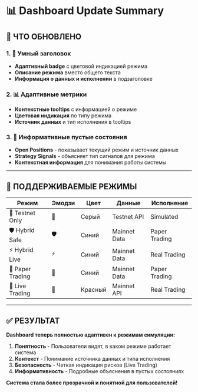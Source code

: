 # 📊 Dashboard Update Summary

## 🎯 **ЧТО ОБНОВЛЕНО**

### **1. 🎨 Умный заголовок**
- **Адаптивный badge** с цветовой индикацией режима
- **Описание режима** вместо общего текста
- **Информация о данных и исполнении** в подзаголовке

### **2. 📊 Адаптивные метрики**
- **Контекстные tooltips** с информацией о режиме
- **Цветовая индикация** по типу режима
- **Источник данных** и тип исполнения в tooltips

### **3. 🎯 Информативные пустые состояния**
- **Open Positions** - показывает текущий режим и источник данных
- **Strategy Signals** - объясняет тип сигналов для режима
- **Контекстная информация** для понимания работы системы

---

## 🔄 **ПОДДЕРЖИВАЕМЫЕ РЕЖИМЫ**

| Режим | Эмодзи | Цвет | Данные | Исполнение |
|-------|--------|------|--------|------------|
| 🧪 Testnet Only | 🧪 | Серый | Testnet API | Simulated |
| 🛡️ Hybrid Safe | 🛡️ | Синий | Mainnet Data | Paper Trading |
| ⚡ Hybrid Live | ⚡ | Синий | Mainnet Data | Real Trading |
| 📄 Paper Trading | 📄 | Синий | Mainnet Data | Paper Trading |
| 🚨 Live Trading | 🚨 | Красный | Mainnet API | Real Trading |

---

## ✅ **РЕЗУЛЬТАТ**

**Dashboard теперь полностью адаптивен к режимам симуляции:**

1. **Понятность** - Пользователи видят, в каком режиме работает система
2. **Контекст** - Понимание источника данных и типа исполнения  
3. **Безопасность** - Четкая индикация рисков (Live Trading)
4. **Информативность** - Подробные объяснения в пустых состояниях

**Система стала более прозрачной и понятной для пользователей!**
